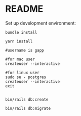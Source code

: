 # README

Set up development environment:

``` shell
bundle install

yarn install

#username is gapp

#for mac user
createuser --interactive

#for linux user
sudo su - postgres
createuser --interactive
exit


bin/rails db:create

bin/rails db:migrate
```
